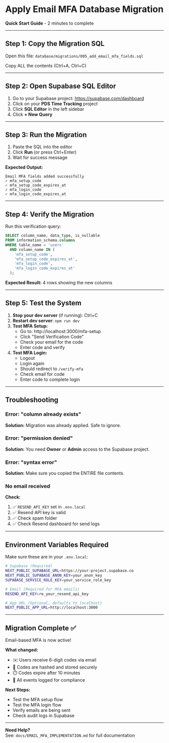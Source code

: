 # Apply Email MFA Database Migration

**Quick Start Guide** - 2 minutes to complete

---

## Step 1: Copy the Migration SQL

Open this file: `database/migrations/005_add_email_mfa_fields.sql`

Copy ALL the contents (Ctrl+A, Ctrl+C)

---

## Step 2: Open Supabase SQL Editor

1. Go to your Supabase project: https://supabase.com/dashboard
2. Click on your **PDS Time Tracking** project
3. Click **SQL Editor** in the left sidebar
4. Click **+ New Query**

---

## Step 3: Run the Migration

1. Paste the SQL into the editor
2. Click **Run** (or press Ctrl+Enter)
3. Wait for success message

**Expected Output:**
```
Email MFA fields added successfully
✓ mfa_setup_code
✓ mfa_setup_code_expires_at
✓ mfa_login_code
✓ mfa_login_code_expires_at
```

---

## Step 4: Verify the Migration

Run this verification query:

```sql
SELECT column_name, data_type, is_nullable
FROM information_schema.columns
WHERE table_name = 'users'
  AND column_name IN (
    'mfa_setup_code',
    'mfa_setup_code_expires_at',
    'mfa_login_code',
    'mfa_login_code_expires_at'
  );
```

**Expected Result:** 4 rows showing the new columns

---

## Step 5: Test the System

1. **Stop your dev server** (if running): Ctrl+C
2. **Restart dev server**: `npm run dev`
3. **Test MFA Setup:**
   - Go to: http://localhost:3000/mfa-setup
   - Click "Send Verification Code"
   - Check your email for the code
   - Enter code and verify
4. **Test MFA Login:**
   - Logout
   - Login again
   - Should redirect to `/verify-mfa`
   - Check email for code
   - Enter code to complete login

---

## Troubleshooting

### Error: "column already exists"
**Solution:** Migration was already applied. Safe to ignore.

### Error: "permission denied"
**Solution:** You need **Owner** or **Admin** access to the Supabase project.

### Error: "syntax error"
**Solution:** Make sure you copied the ENTIRE file contents.

### No email received
**Check:**
1. ✅ `RESEND_API_KEY` set in `.env.local`
2. ✅ Resend API key is valid
3. ✅ Check spam folder
4. ✅ Check Resend dashboard for send logs

---

## Environment Variables Required

Make sure these are in your `.env.local`:

```bash
# Supabase (Required)
NEXT_PUBLIC_SUPABASE_URL=https://your-project.supabase.co
NEXT_PUBLIC_SUPABASE_ANON_KEY=your_anon_key
SUPABASE_SERVICE_ROLE_KEY=your_service_role_key

# Email (Required for MFA emails)
RESEND_API_KEY=re_your_resend_api_key

# App URL (Optional, defaults to localhost)
NEXT_PUBLIC_APP_URL=http://localhost:3000
```

---

## Migration Complete ✅

Email-based MFA is now active!

**What changed:**
- ✉️ Users receive 6-digit codes via email
- 🔐 Codes are hashed and stored securely
- ⏱️ Codes expire after 10 minutes
- 📝 All events logged for compliance

**Next Steps:**
- Test the MFA setup flow
- Test the MFA login flow
- Verify emails are being sent
- Check audit logs in Supabase

---

**Need Help?**  
See: `docs/EMAIL_MFA_IMPLEMENTATION.md` for full documentation

